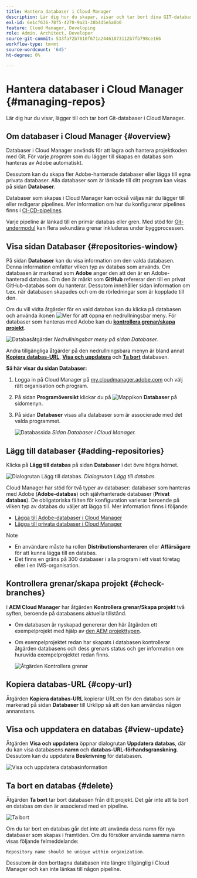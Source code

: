 ```yaml
---
title: Hantera databaser i Cloud Manager
description: Lär dig hur du skapar, visar och tar bort dina GIT-databaser i Cloud Manager.
exl-id: 6e1cf636-78f5-4270-9a21-38b4d5e5a0b0
feature: Cloud Manager, Developing
role: Admin, Architect, Developer
source-git-commit: 533fa72b7610f671a24461073112b7fb798ce166
workflow-type: tm+mt
source-wordcount: '645'
ht-degree: 0%

---
```



# Hantera databaser i Cloud Manager {#managing-repos}

Lär dig hur du visar, lägger till och tar bort Git-databaser i Cloud Manager.

## Om databaser i Cloud Manager {#overview}

Databaser i Cloud Manager används för att lagra och hantera projektkoden med Git. För varje *program* som du lägger till skapas en databas som hanteras av Adobe automatiskt.

Dessutom kan du skapa fler Adobe-hanterade databaser eller lägga till egna privata databaser. Alla databaser som är länkade till ditt program kan visas på sidan **Databaser**.

Databaser som skapas i Cloud Manager kan också väljas när du lägger till eller redigerar pipelines. Mer information om hur du konfigurerar pipelines finns i [CI-CD-pipelines](/help/implementing/cloud-manager/configuring-pipelines/introduction-ci-cd-pipelines.md).

Varje pipeline är länkad till en primär databas eller gren. Med stöd för [Git-undermodul](git-submodules.md) kan flera sekundära grenar inkluderas under byggprocessen.

## Visa sidan Databaser {#repositories-window}

På sidan **Databaser** kan du visa information om den valda databasen. Denna information omfattar vilken typ av databas som används. Om databasen är markerad som **Adobe** anger den att den är en Adobe-hanterad databas. Om den är märkt som **GitHub** refererar den till en privat GitHub-databas som du hanterar. Dessutom innehåller sidan information om t.ex. när databasen skapades och om de rörledningar som är kopplade till den.

Om du vill vidta åtgärder för en vald databas kan du klicka på databasen och använda ikonen ![Mer](https://spectrum.adobe.com/static/icons/workflow_18/Smock_More_18_N.svg) för att öppna en nedrullningsbar meny. För databaser som hanteras med Adobe kan du **[kontrollera grenar/skapa projekt](#check-branches)**.

![Databasåtgärder](assets/repository-actions.png)
*Nedrullningsbar meny på sidan Databaser.*

Andra tillgängliga åtgärder på den nedrullningsbara menyn är bland annat **[Kopiera databas-URL](#copy-url)**, **[Visa och uppdatera](#view-update)** och **[Ta bort](#delete)** databasen.

**Så här visar du sidan Databaser:**

1. Logga in på Cloud Manager på [my.cloudmanager.adobe.com](https://my.cloudmanager.adobe.com/) och välj rätt organisation och program.

1. På sidan **Programöversikt** klickar du på ![Mappikon](https://spectrum.adobe.com/static/icons/workflow_18/Smock_Folder_18_N.svg) **Databaser** på sidomenyn.

1. På sidan **Databaser** visas alla databaser som är associerade med det valda programmet.

   ![Databassida](assets/repositories.png)
   *Sidan Databaser i Cloud Manager.*

## Lägg till databaser {#adding-repositories}

Klicka på **Lägg till databas** på sidan **Databaser** i det övre högra hörnet.

![Dialogrutan Lägg till databas.](assets/repository-add.png)
*Dialogrutan Lägg till databas.*

Cloud Manager har stöd för två typer av databaser: databaser som hanteras med Adobe (**Adobe-databas**) och självhanterade databaser (**Privat databas**). De obligatoriska fälten för konfiguration varierar beroende på vilken typ av databas du väljer att lägga till. Mer information finns i följande:

* [Lägga till Adobe-databaser i Cloud Manager](adobe-repositories.md)
* [Lägga till privata databaser i Cloud Manager](private-repositories.md)

>[!NOTE]
>
>* En användare måste ha rollen **Distributionshanteraren** eller **Affärsägare** för att kunna lägga till en databas.
>* Det finns en gräns på 300 databaser i alla program i ett visst företag eller i en IMS-organisation.


## Kontrollera grenar/skapa projekt {#check-branches}

I **AEM Cloud Manager** har åtgärden **Kontrollera grenar/Skapa projekt** två syften, beroende på databasens aktuella tillstånd.

* Om databasen är nyskapad genererar den här åtgärden ett exempelprojekt med hjälp av [den AEM projekttypen](https://experienceleague.adobe.com/en/docs/experience-manager-core-components/using/developing/archetype/overview).
* Om exempelprojektet redan har skapats i databasen kontrollerar åtgärden databasens och dess grenars status och ger information om huruvida exempelprojektet redan finns.

  ![Åtgärden Kontrollera grenar](assets/check-branches.png)

## Kopiera databas-URL {#copy-url}

Åtgärden **Kopiera databas-URL** kopierar URL:en för den databas som är markerad på sidan **Databaser** till Urklipp så att den kan användas någon annanstans.

## Visa och uppdatera en databas {#view-update}

Åtgärden **Visa och uppdatera** öppnar dialogrutan **Uppdatera databas**, där du kan visa databasens **namn** och **databas-URL-förhandsgranskning**. Dessutom kan du uppdatera **Beskrivning** för databasen.

![Visa och uppdatera databasinformation](assets/repository-view-update.png)

## Ta bort en databas {#delete}

Åtgärden **Ta bort** tar bort databasen från ditt projekt. Det går inte att ta bort en databas om den är associerad med en pipeline.

![Ta bort](assets/repository-delete.png)

Om du tar bort en databas går det inte att använda dess namn för nya databaser som skapas i framtiden. Om du försöker använda samma namn visas följande felmeddelande:

`Repository name should be unique within organization.`

Dessutom är den borttagna databasen inte längre tillgänglig i Cloud Manager och kan inte länkas till någon pipeline.

